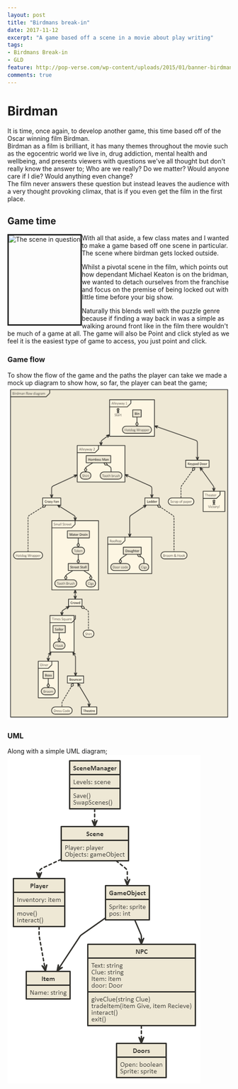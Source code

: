 ```yaml
---
layout: post
title: "Birdmans break-in"
date: 2017-11-12
excerpt: "A game based off a scene in a movie about play writing"
tags:
- Birdmans Break-in
- GLD
feature: http://pop-verse.com/wp-content/uploads/2015/01/banner-birdman-film_page_np-620x330.jpg
comments: true
---
```

# Birdman
It is time, once again, to develop another game, this time based off of the Oscar winning film Birdman.<br>
 Birdman as a film is brilliant, it has many themes throughout the movie such as the egocentric world we live in, drug addiction, mental health and wellbeing, and presents viewers with questions we've all thought but don't really know the answer to; Who are we really? Do we matter? Would anyone care if I die? Would anything even change?<br>
 The film never answers these question but instead leaves the audience with a very thought provoking climax, that is if you even get the film in the first place.

## Game time
 <img src="https://media.salon.com/2015/02/birdman_times_square.jpg" alt="The scene in question" align="left" height="200" border="3">With all that aside, a few class mates and I wanted to make a game based off one scene in particular. The scene where birdman gets locked outside.

 Whilst a pivotal scene in the film, which points out how dependant Michael Keaton is on the bridman, we wanted to detach ourselves from the franchise and focus on the premise of being locked out with little time before your big show.

 Naturally this blends well with the puzzle genre because if finding a way back in was a simple as walking around front like in the film there wouldn't be much of a game at all. The game will also be Point and click styled as we feel it is the easiest type of game to access, you just point and click.

 ###  Game flow
To show the flow of the game and the paths the player can take we made a mock up diagram to show how, so far, the player can beat the game;<br>
<img src="../assets/img/BirdmanFlow.png" alt="Game flow" allign="centre">
 ### UML
 Along with a simple UML diagram; <br>
<img src="../assets/img/BirdmanUML.png" alt="Game flow" allign="centre">
